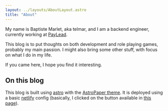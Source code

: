 ```yaml
---
layout: ../layouts/AboutLayout.astro
title: "About"
---
```


My name is Baptiste Marlet, aka telmar, and I am a backend engineer, currently working at
[PayLead](https://www.paylead.fr/).

This blog is to put thoughts on both development and role playing games, probably my main passion. I
might also bring some other stuff, with focus on what I do in my life.

If you came here, I hope you find it interesting.

## On this blog

This blog is built using [astro](https://astro.build/) with the [AstroPaper
theme](https://github.com/satnaing/astro-paper). It is deployed using a basic
[netlify](https://www.netlify.com/) config (basically, I clicked on the button available in [this
page](https://www.netlify.com/blog/2021/07/08/build-wicked-fast-sites-with-astro-an-introduction/)).
